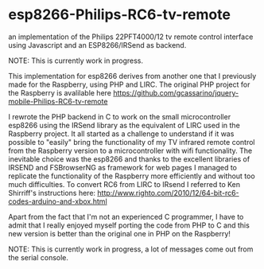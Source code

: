 # esp8266-Philips-RC6-tv-remote
an implementation of the Philips 22PFT4000/12 tv remote control interface using Javascript and an ESP8266/IRSend as backend.

NOTE: This is currently work in progress.

This implementation for esp8266 derives from another one that I previously made for the Raspberry, using PHP and LIRC. The original PHP project for the Raspberry
is avalilable here https://github.com/gcassarino/jquery-mobile-Philips-RC6-tv-remote

I rewrote the PHP backend in C to work on the small microcontroller esp8266 using the IRSend library as the equivalent of LIRC used in the Raspberry project. It all started as a challenge to understand if it was possible to "easily" bring the functionality of my TV infrared remote control from the Raspberry version to a microcontroller with wifi functionality. The inevitable choice was the esp8266 and thanks to the excellent libraries of IRSEND and FSBrowserNG as framework for web pages I managed to replicate the functionality of the Raspberry more efficiently and without too much difficulties. To convert RC6 from LIRC to IRsend I referred to Ken Shirriff's instructions here: http://www.righto.com/2010/12/64-bit-rc6-codes-arduino-and-xbox.html

Apart from the fact that I'm not an experienced C programmer, I have to admit that I really enjoyed myself porting the code from PHP to C and this new version is better than the original one in PHP on the Raspberry!

NOTE: This is currently work in progress, a lot of messages come out from the serial console.
